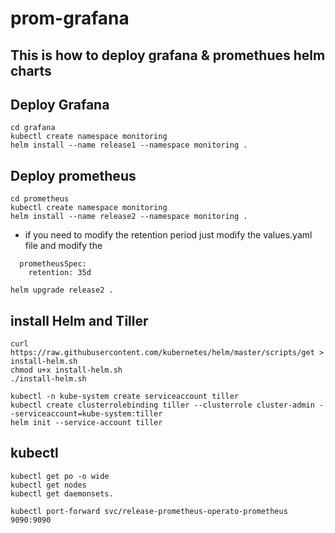 # prom-grafana

## This is how to deploy grafana &  promethues helm charts

## Deploy Grafana 
```
cd grafana
kubectl create namespace monitoring
helm install --name release1 --namespace monitoring .
```



## Deploy prometheus 
```
cd prometheus
kubectl create namespace monitoring
helm install --name release2 --namespace monitoring .
```


- if you need  to modify the retention period just modify the values.yaml file and modify the 
```
  prometheusSpec:
    retention: 35d
```
```
helm upgrade release2 .
```

## install Helm and Tiller

```
curl https://raw.githubusercontent.com/kubernetes/helm/master/scripts/get > install-helm.sh
chmod u+x install-helm.sh
./install-helm.sh

kubectl -n kube-system create serviceaccount tiller
kubectl create clusterrolebinding tiller --clusterrole cluster-admin --serviceaccount=kube-system:tiller
helm init --service-account tiller
```

## kubectl
```
kubectl get po -o wide
kubectl get nodes
kubectl get daemonsets.

kubectl port-forward svc/release-prometheus-operato-prometheus 9090:9090
```





























